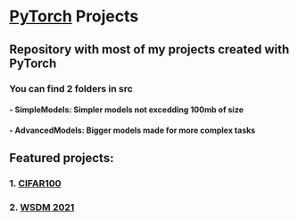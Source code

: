 # [PyTorch](https://pytorch.org/) Projects

## Repository with most of my projects created with PyTorch

### You can find 2 folders in src

#### - SimpleModels: Simpler models not excedding 100mb of size

#### - AdvancedModels: Bigger models made for more complex tasks

## Featured projects:

### 1. [CIFAR100](https://github.com/MarcelWinterot/learning-pytorch/tree/main/src/AdvancedModels/CIFAR100)

### 2. [WSDM 2021](https://github.com/MarcelWinterot/learning-pytorch/tree/main/src/AdvancedModels/Booking)
